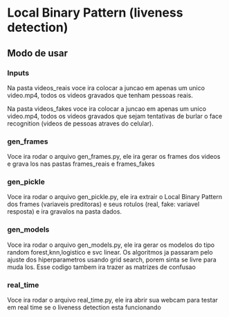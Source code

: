 # Local Binary Pattern (liveness detection)

## Modo de usar

### Inputs

Na pasta videos_reais voce ira colocar a juncao em apenas um unico video.mp4, todos os videos gravados que tenham pessoas reais.

Na pasta videos_fakes voce ira colocar a juncao em apenas um unico video.mp4, todos os videos gravados que sejam tentativas de burlar o
face recognition (videos de pessoas atraves do celular).

### gen_frames

Voce ira rodar o arquivo gen_frames.py, ele ira gerar os frames dos videos e grava los nas pastas frames_reais e frames_fakes

### gen_pickle

Voce ira rodar o arquivo gen_pickle.py, ele ira extrair o Local Binary Pattern dos frames (variaveis preditoras) e seus rotulos
(real, fake: variavel resposta) e ira gravalos na pasta dados.

### gen_models

Voce ira rodar o arquivo gen_models.py, ele ira gerar os modelos do tipo random forest,knn,logistico e svc linear. Os algoritmos
ja passaram pelo ajuste dos hiperparametros usando grid search, porem sinta se livre para muda los. Esse codigo tambem ira trazer
as matrizes de confusao

### real_time

Voce ira rodar o arquivo real_time.py, ele ira abrir sua webcam para testar em real time se o liveness detection esta funcionando

